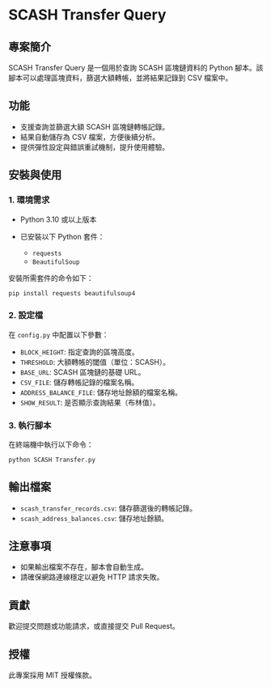 # SCASH Transfer Query

## 專案簡介

SCASH Transfer Query 是一個用於查詢 SCASH 區塊鏈資料的 Python 腳本。該腳本可以處理區塊資料，篩選大額轉帳，並將結果記錄到 CSV 檔案中。

## 功能

- 支援查詢並篩選大額 SCASH 區塊鏈轉帳記錄。
- 結果自動儲存為 CSV 檔案，方便後續分析。
- 提供彈性設定與錯誤重試機制，提升使用體驗。

## 安裝與使用

### 1. 環境需求

- Python 3.10 或以上版本
- 已安裝以下 Python 套件：

  - `requests`
  - `BeautifulSoup`

安裝所需套件的命令如下：

```bash
pip install requests beautifulsoup4
```

### 2. 設定檔

在 `config.py` 中配置以下參數：

- `BLOCK_HEIGHT`: 指定查詢的區塊高度。
- `THRESHOLD`: 大額轉帳的閾值（單位：SCASH）。
- `BASE_URL`: SCASH 區塊鏈的基礎 URL。
- `CSV_FILE`: 儲存轉帳記錄的檔案名稱。
- `ADDRESS_BALANCE_FILE`: 儲存地址餘額的檔案名稱。
- `SHOW_RESULT`: 是否顯示查詢結果（布林值）。

### 3. 執行腳本

在終端機中執行以下命令：

```bash
python SCASH Transfer.py
```

## 輸出檔案

- `scash_transfer_records.csv`: 儲存篩選後的轉帳記錄。
- `scash_address_balances.csv`: 儲存地址餘額。

## 注意事項

- 如果輸出檔案不存在，腳本會自動生成。
- 請確保網路連線穩定以避免 HTTP 請求失敗。

## 貢獻

歡迎提交問題或功能請求，或直接提交 Pull Request。

## 授權

此專案採用 MIT 授權條款。
